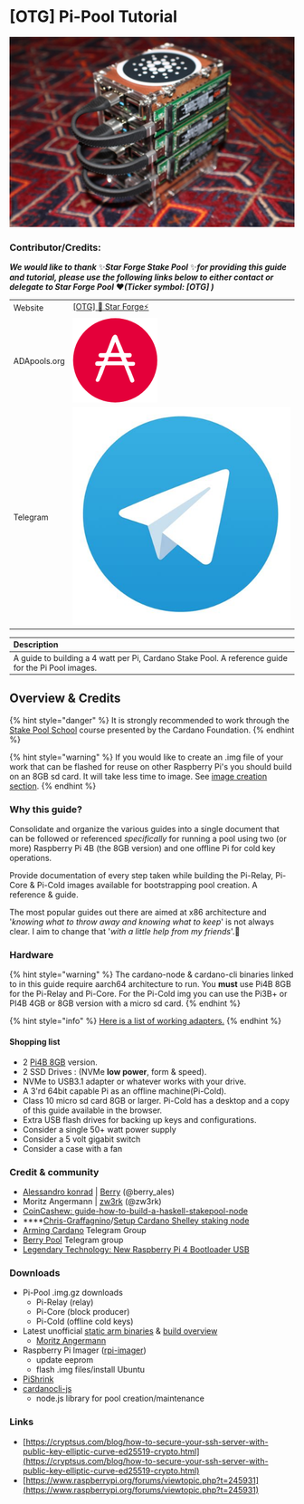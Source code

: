 # \[OTG\] Pi-Pool Tutorial

![](../../.gitbook/assets/photo_2021-03-09-13.40.29.jpeg)

### 

### Contributor/Credits:

_**We would like to thank**_ ✨_**Star Forge Stake Pool**_ ✨_**for providing this guide and tutorial, please use the following links below to either contact or delegate to Star Forge Pool**_ **❤️**_**\(Ticker symbol: \[OTG\] \)**_

|  |  |
| :--- | :--- |
| Website | [\[OTG\] 🌟 Star Forge⚡️](https://adamantium.online/) |
| ADApools.org  | [![](../../.gitbook/assets/adapools.png)](https://adapools.org/pool/c825168836c5bf850dec38567eb4771c2e03eea28658ff291df768ae)  |
| Telegram  | [![](../../.gitbook/assets/download-9-.jpeg)](https://t.me/WCatz)  |

| **Description** |
| :--- |
| A guide to building a 4 watt per Pi, Cardano Stake Pool. A reference guide for the Pi Pool images. |

## Overview & Credits



{% hint style="danger" %}
It is strongly recommended to work through the [Stake Pool School](https://cardano-foundation.gitbook.io/stake-pool-course/) course presented by the Cardano Foundation.
{% endhint %}

{% hint style="warning" %}
If you would like to create an .img file of your work that can be flashed for reuse on other Raspberry Pi's you should build on an 8GB sd card. It will take less time to image. See [image creation section](https://pi-pool.adamantium.online/create-.img-file).
{% endhint %}

### Why this guide?

Consolidate and organize the various guides into a single document that can be followed or referenced _specifically_ for running a pool using two \(or more\) Raspberry Pi 4B \(the 8GB version\) and one offline Pi for cold key operations.

Provide documentation of every step taken while building the Pi-Relay, Pi-Core & Pi-Cold images available for bootstrapping pool creation. A reference & guide.

The most popular guides out there are aimed at x86 architecture and '_knowing what to throw away and knowing what to keep_' is not always clear. I aim to change that '_with a little help from my friends_'.🎸

### Hardware

{% hint style="warning" %}
The cardano-node & cardano-cli binaries linked to in this guide require aarch64 architecture to run. You **must** use Pi4B 8GB for the Pi-Relay and Pi-Core. For the Pi-Cold img you can use the Pi3B+ or PI4B 4GB or 8GB version with a micro sd card.
{% endhint %}

{% hint style="info" %}
[Here is a list of working adapters.](https://jamesachambers.com/raspberry-pi-4-usb-boot-config-guide-for-ssd-flash-drives/)
{% endhint %}

#### Shopping list

* 2 [Pi4B 8GB](https://thepihut.com/products/raspberry-pi-4-model-b?variant=31994565689406) version.
* 2 SSD Drives : \(NVMe **low power**, form & speed\).
* NVMe to USB3.1 adapter or whatever works with your drive.
* A 3'rd 64bit capable Pi as an offline machine\(Pi-Cold\).
* Class 10 micro sd card 8GB or larger. Pi-Cold has a desktop and a copy of this guide available in the browser.
* Extra USB flash drives for backing up keys and configurations.
* Consider a single 50+ watt power supply
* Consider a 5 volt gigabit switch
* Consider a case with a fan

### Credit & community

* [Alessandro konrad](https://github.com/alessandrokonrad) \| [Berry](https://adapools.org/pool/2a748e3885f6f73320ad16a8331247b81fe01b8d39f57eec9caa5091) \(@berry\_ales\)
* Moritz Angermann \| [zw3rk](https://adapools.org/pool/e2c17915148f698723cb234f3cd89e9325f40b89af9fd6e1f9d1701a) \(@zw3rk\)
* [CoinCashew: guide-how-to-build-a-haskell-stakepool-node](https://www.coincashew.com/coins/overview-ada/guide-how-to-build-a-haskell-stakepool-node)
* \*\*\*\*[Chris-Graffagnino](https://github.com/Chris-Graffagnino)/[Setup Cardano Shelley staking node](https://github.com/Chris-Graffagnino/Jormungandr-for-Newbs/blob/master/docs/jormungandr_node_setup_guide.md)
* [Arming Cardano](https://t.me/joinchat/FeKTCBu-pn5OUZUz4joF2w) Telegram Group
* [Berry Pool](https://t.me/berry_pool) Telegram group
* [Legendary Technology: New Raspberry Pi 4 Bootloader USB](https://jamesachambers.com/new-raspberry-pi-4-bootloader-usb-network-boot-guide/)

### Downloads

* Pi-Pool .img.gz downloads
  * Pi-Relay \(relay\)
  * Pi-Core \(block producer\)
  * Pi-Cold \(offline cold keys\)
* Latest unofficial [static arm binaries](https://ci.zw3rk.com/job/Tools/master/rpi64-musl.tarball/latest-finished/download) & [build overview](https://ci.zw3rk.com/job/Tools/master/rpi64-musl.tarball/latest-finished)
  * [Moritz Angermann](https://t.me/joinchat/FeKTCBu-pn5OUZUz4joF2w)
* Raspberry Pi Imager \([rpi-imager](https://github.com/raspberrypi/rpi-imager)\)
  * update eeprom
  * flash .img files/install Ubuntu
* [PiShrink](https://github.com/Drewsif/PiShrink)
* [cardanocli-js](https://docs.pipool.online/)
  * node.js library for pool creation/maintenance

### Links

* [https://cryptsus.com/blog/how-to-secure-your-ssh-server-with-public-key-elliptic-curve-ed25519-crypto.html](https://cryptsus.com/blog/how-to-secure-your-ssh-server-with-public-key-elliptic-curve-ed25519-crypto.html)
* [https://www.raspberrypi.org/forums/viewtopic.php?t=245931](https://www.raspberrypi.org/forums/viewtopic.php?t=245931)

